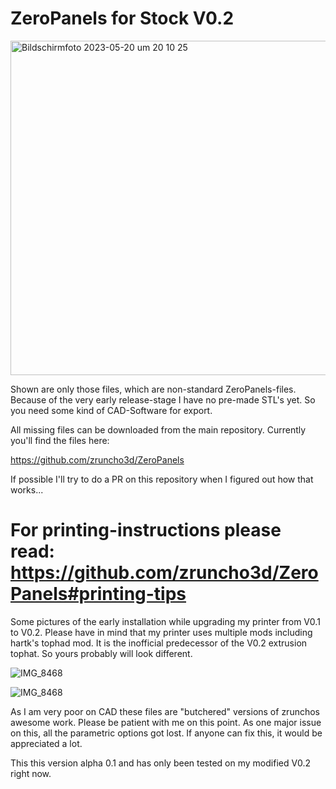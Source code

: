 # ZeroPanels for Stock V0.2

<img width="535" alt="Bildschirm­foto 2023-05-20 um 20 10 25" src="https://github.com/adooze/ZeroPanels_for_Stock_V0.2/assets/113441906/b2eba70b-e4e2-4c6c-91c5-77222c1a6efa">

Shown are only those files, which are non-standard ZeroPanels-files. Because of the very early release-stage I have no pre-made STL's yet. So you need some kind of CAD-Software for export.

All missing files can be downloaded from the main repository. Currently you'll find the files here: 

https://github.com/zruncho3d/ZeroPanels

If possible I'll try to do a PR on this repository when I figured out how that works...

# For printing-instructions please read: https://github.com/zruncho3d/ZeroPanels#printing-tips

Some pictures of the early installation while upgrading my printer from V0.1 to V0.2. Please have in mind that my printer uses multiple mods including hartk's tophad mod. It is the inofficial predecessor of the V0.2 extrusion tophat. So yours probably will look different.

![IMG_8468](https://github.com/adooze/ZeroPanels_for_Stock_V0.2/assets/113441906/68b6bda1-cc03-4bf9-b587-fc6de3d18acb)

![IMG_8468](https://github.com/adooze/ZeroPanels_for_Stock_V0.2/assets/113441906/034715f5-da30-4fea-90ff-b095e4a88650)

As I am very poor on CAD these files are "butchered" versions of zrunchos awesome work. Please be patient with me on this point. As one major issue on this, all the parametric options got lost. If anyone can fix this, it would be appreciated a lot.

This this version alpha 0.1 and has only been tested on my modified V0.2 right now.

